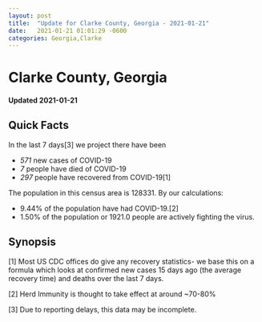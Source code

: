 ```yaml
---
layout: post
title:  "Update for Clarke County, Georgia - 2021-01-21"
date:   2021-01-21 01:01:29 -0600
categories: Georgia,Clarke
---
```


# Clarke County, Georgia
#### Updated 2021-01-21

## Quick Facts

In the last 7 days[3] we project there have been
- *571* new cases of COVID-19
- *7* people have died of COVID-19
- *297* people have recovered from COVID-19[1]

The population in this census area is 128331. By our calculations:
- 9.44% of the population have had COVID-19.[2]
- 1.50% of the population or 1921.0 people are actively fighting the virus.

## Synopsis




[1] Most US CDC offices do give any recovery statistics- we base this on a formula which looks at confirmed new cases
15 days ago (the average recovery time) and deaths over the last 7 days.

[2] Herd Immunity is thought to take effect at around ~70-80%

[3] Due to reporting delays, this data may be incomplete.
 
    
